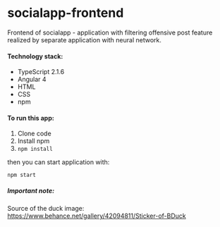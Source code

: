 # socialapp-frontend

Frontend of socialapp - application with filtering offensive post feature realized by
separate application with neural network.

#### Technology stack:

* TypeScript 2.1.6
* Angular 4
* HTML
* CSS
* npm

#### To run this app:
1) Clone code
2) Install npm
3) ```npm install```

then you can start application with:

```
npm start
```

##### Important note:

Source of the duck image: https://www.behance.net/gallery/42094811/Sticker-of-BDuck
